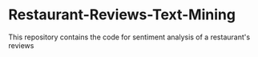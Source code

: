 # Restaurant-Reviews-Text-Mining
This repository contains the code for sentiment analysis of a restaurant's reviews
